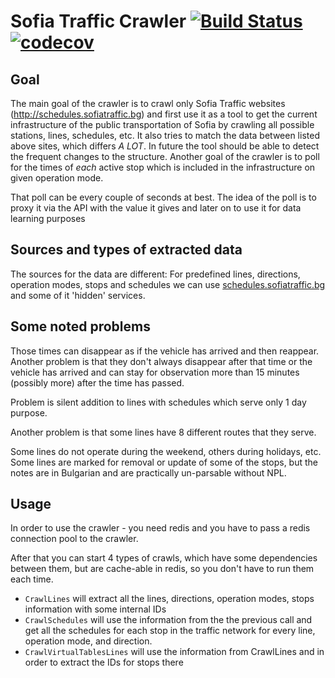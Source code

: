 # Sofia Traffic Crawler [![Build Status](https://travis-ci.org/BlackOutBG/SofiaTraffic-Crawler.svg?branch=master)](https://travis-ci.org/BlackOutBG/SofiaTraffic-Crawler) [![codecov](https://codecov.io/gh/BlackOutBG/SofiaTraffic-Crawler/branch/master/graph/badge.svg)](https://codecov.io/gh/BlackOutBG/SofiaTraffic-Crawler)

## Goal

The main goal of the crawler is to crawl only Sofia Traffic websites (http://schedules.sofiatraffic.bg) and first use it as a tool to get the current infrastructure of the public transportation of Sofia by crawling all possible stations, lines, schedules, etc.
It also tries to match the data between listed above sites, which differs *A LOT*.
In future the tool should be able to detect the frequent changes to the structure.
Another goal of the crawler is to poll for the times of *each* active stop which is included in the infrastructure on given operation mode.

That poll can be every couple of seconds at best. The idea of the poll is to proxy it via the API with the value it gives and later on to use it for data learning purposes

## Sources and types of extracted data
The sources for the data are different:
For predefined lines, directions, operation modes, stops and schedules we can use [schedules.sofiatraffic.bg](http://schedules.sofiatraffic.bg/) and some of it 'hidden' services.

## Some noted problems
Those times can disappear as if the vehicle has arrived and then reappear.
Another problem is that they don't always disappear after that time or the vehicle has arrived
and can stay for observation more than 15 minutes (possibly more) after the time has passed.

Problem is silent addition to lines with schedules which serve only 1 day purpose.

Another problem is that some lines have 8 different routes that they serve.

Some lines do not operate during the weekend, others during holidays, etc.
Some lines are marked for removal or update of some of the stops, but the notes are
in Bulgarian and are practically un-parsable without NPL.

## Usage
In order to use the crawler - you need redis and you have to pass a redis connection pool to the crawler.

After that you can start 4 types of crawls, which have some dependencies between them, but are cache-able
in redis, so you don't have to run them each time.

* `CrawlLines` will extract all the lines, directions, operation modes, stops information with some internal IDs
* `CrawlSchedules` will use the information from the the previous call and get all the schedules for
each stop in the traffic network for every line, operation mode, and direction.
* `CrawlVirtualTablesLines` will use the information from CrawlLines and in order to extract the IDs for stops there
